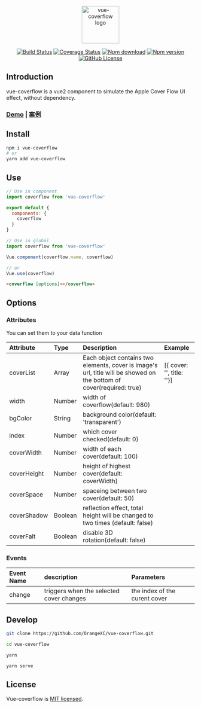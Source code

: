 <p align="center"><img width="100" src="https://i.loli.net/2019/09/03/BRu8meD2T41nNvj.png" alt="vue-coverflow logo"></p>

<p align="center">
  <a href="https://travis-ci.com/OrangeXC/vue-coverflow"><img src="https://travis-ci.com/OrangeXC/vue-coverflow.svg?branch=master" alt="Build Status"></a>
  <a href="https://codecov.io/gh/OrangeXC/vue-coverflow"><img src="https://img.shields.io/codecov/c/github/OrangeXC/vue-coverflow/master.svg" alt="Coverage Status"></a>
  <a href="https://npmcharts.com/compare/vue-coverflow?minimal=true"><img src="https://img.shields.io/npm/dm/vue-coverflow" alt="Npm download"></a>
  <a href="https://www.npmjs.com/package/vue-coverflow"><img src="https://img.shields.io/npm/v/vue-coverflow" alt="Npm version"></a>
  <a href="https://github.com/OrangeXC/vue-coverflow/blob/master/LICENSE"><img src="https://img.shields.io/github/license/orangexc/vue-coverflow" alt="GitHub License"></a>
</p>

## Introduction

vue-coverflow is a vue2 component to simulate the Apple Cover Flow UI effect, without dependency.

### [Demo](http://orangex_c.coding.me/vue-coverflow/) | [案例](http://orangex_c.coding.me/vue-coverflow/)

## Install

```bash
npm i vue-coverflow
# or
yarn add vue-coverflow
```

## Use

```js
// Use in component
import coverflow from 'vue-coverflow'

export default {
  components: {
    coverflow
  }
}

// Use in global
import coverflow from 'vue-coverflow'

Vue.component(coverflow.name, coverflow)

// or
Vue.use(coverflow)
```

```html
<coverflow [options]></coverflow>
```

## Options

### Attributes
You can set them to your data function

| Attribute      | Type         | Description    | Example |
| :------------- |:-------------|:---------------| :------ |
| coverList      | Array        |  Each object contains two elements, cover is image's url, title will be showed on the bottom of cover(required: true) |  [{ cover: '', title: ''}] |
| width          | Number       |  width of coverflow(default: 980) |  |
| bgColor        | String       |  background color(default: 'transparent')                    |       |
| index          | Number       |  which cover checked(default: 0) |  |
| coverWidth     | Number       |  width of each cover(default: 100)             |       |
| coverHeight    | Number       |  height of highest cover(default: coverWidth)             |       |
| coverSpace     | Number       |  spaceing between two cover(default: 50)                     |       |
| coverShadow    | Boolean      |  reflection effect, total height will be changed to two times (default: false)                      |       |
| coverFalt      | Boolean      |  disable 3D rotation(default: false)      |       |

### Events

| Event Name     | description    | Parameters |
| :------------- |:---------------| :--------- |
| change         | triggers when the selected cover changes |  the index of the curent cover |

## Develop

```bash
git clone https://github.com/OrangeXC/vue-coverflow.git

cd vue-coverflow

yarn

yarn serve
```

## License

Vue-coverflow is [MIT licensed](https://github.com/OrangeXC/vue-coverflow/blob/master/LICENSE).
